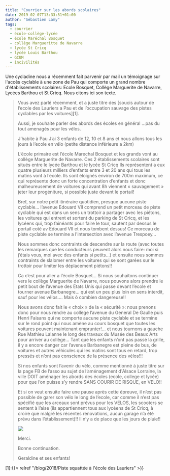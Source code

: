```yaml
---
title: "Courrier sur les abords scolaires"
date: 2019-02-07T13:33:51+01:00
author: "Sébastien Lamy"
tags:
  - courrier
  - école-collège-lycée
  - école Maréchal Bosquet
  - collège Margueritte de Navarre
  - lycée St Cricq
  - lycée Louis Barthou
  - GCUM
  - incivilités
---
```


Une cycladine nous a récemment fait parvenir par mail un témoignage sur l'accès cyclable
à une zone de Pau qui comporte un grand nombre d'établissements scolaires:
Ecole Bosquet, Collège Marguerite de Navarre, Lycées Barthou et St Cricq.
Nous citons ici son texte.

>Vous avez parlé récemment, et a juste titre des [soucis autour de l’ecole des Lauriers a Pau et de l’occupation sauvage des pistes cyclables par les voitures][1].
>
>Aussi, je souhaite parler des abords des écoles en général …pas du tout amenagés pour les vélos.
>
>J’habite à Pau
>J’ai 3 enfants de 12, 10 et 8 ans et nous allons tous les jours à l’ecole en vélo (petite distance inférieure a 2km)
>
>L’école primaire est l’école Marechal Bosquet et les grands vont au collège Marguerite de Navarre.
Ces 2 établissements scolaires sont situés entre le lycée Barthou et le lycée St Cricq
Ils représentent a eux quatre plusieurs milliers d’enfants entre 3 et 20 ans qui tous les matins vont à l’ecole.
Ils sont éloignés environ de 700m maximum, ce qui représente donc un forte concentration d’enfants et donc malheureusement de voitures qui avant 8h viennent « sauvagement » jeter leur progéniture, si possible juste devant le portail!
>
>Bref, sur notre petit itinéraire quotidien, presque aucune piste cyclable… l’avenue Edouard VII comprend un petit morceau de piste cyclable qui est dans un sens un trottoir a partager avec les piétons, les voitures qui entrent et sortent du parking de St Cricq, et les lycéens qui, trop fainéants pour faire le tour, sautent par dessus le portail coté av Edouard VII et nous tombent dessus!
Ce morceau de piste cyclable se termine a l'intersection avec l’avenue Trespoey…
>
>Nous sommes donc contraints de descendre sur la route (avec toutes les remarques que les conducteurs peuvent alors nous faire: moi si j’étais vous, moi avec des enfants si petits…) et ensuite nous sommes contraints de slalomer entre les voitures qui se sont garées sur le trottoir pour limiter les déplacement piétons!!
>
>Ca c’est pour aller a l’école Bosquet…
Si nous souhaitons continuer vers le collège Marguerite de Navarre, nous pouvons alors prendre le petit bout de l’avenue des Etats Unis qui passe devant l’ecole et tourner avenue Barbanegre… qui est un peu plus loin en sens interdit, sauf pour les vélos…. Mais ô combien dangereuse!!
>
>Nous avons donc fait le « choix » de la « sécurité »: nous prenons donc pour nous rendre au collège l’avenue du General De Gaulle puis Henri Faisans qui ne comporte aucune piste cyclable et se termine sur le rond point qui nous amène au cours bosquet que toutes les voitures peuvent maintenant emprunter!… et nous tournons a gauche Rue Mathieu Lalanne le long des travaux du Musée des Beaux Arts pour arriver au collège…
Tant que les enfants n’ont pas passé la grille, il y a encore danger car l’avenue Barbanegre est pleine de bus, de voitures et autres véhicules qui les matins sont tous en retard, trop pressés et n’ont pas conscience de la présence des vélos!!!
>
>Si nos enfants sont l’avenir du vélo, comme mentionné à juste titre sur la page FB de l’asso au sujet de l’aménagement d'Alsace Lorraine, la ville DOIT aménager les abords des écoles (ecole, college et lycée) pour que l’on puisse s’y rendre SANS COURIR DE RISQUE, en VELO!!
>
>Et si on veut ensuite faire une pause après  cette épreuve, il n’est pas possible de garer son vélo le long de l’ecole, car comme il n’est pas spécifié que les arceaux sont prévus pour les VELOS, les scooters se sentent à l’aise (ils appartiennent tous aux lycéens de St Cricq, à croire que malgré les récentes renovations, aucun garage n’a été prévu dans l’établissement)!!
Il n’y a de place que les jours de pluie!!
>
> ![](scooters-squatteurs.jpg)
>
>Merci.
>
>Bonne continuation.
>
>Geraldine et ses enfants!


[1]:{{< relref "/blog/2018/Piste squattée à l'école des Lauriers" >}}
